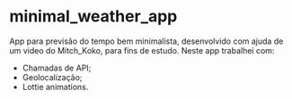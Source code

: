 # minimal_weather_app

App para previsão do tempo bem minimalista, desenvolvido com ajuda de um video do Mitch_Koko, para fins de estudo.
Neste app trabalhei com:
- Chamadas de API;
- Geolocalização;
- Lottie animations.
